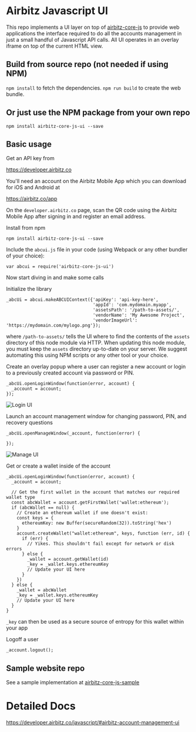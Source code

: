 # Airbitz Javascript UI

This repo implements a UI layer on top of [airbitz-core-js](https://github.com/Airbitz/airbitz-core-js) to provide web applications the interface required to do all the accounts management in just a small handful of Javascript API calls. All UI operates in an overlay iframe on top of the current HTML view.

## Build from source repo (not needed if using NPM)

`npm install` to fetch the dependencies.
`npm run build` to create the web bundle.

## Or just use the NPM package from your own repo

`npm install airbitz-core-js-ui --save`

## Basic usage

Get an API key from

https://developer.airbitz.co

You'll need an account on the Airbitz Mobile App which you can download for iOS and Android at

https://airbitz.co/app

On the `developer.airbitz.co` page, scan the QR code using the Airbitz Mobile App after signing in and register an email address.

Install from npm

    npm install airbitz-core-js-ui --save

Include the `abcui.js` file in your code (using Webpack or any other bundler of your choice):

    var abcui = require('airbitz-core-js-ui')

Now start diving in and make some calls

Initialize the library

    _abcUi = abcui.makeABCUIContext({'apiKey': 'api-key-here',
                                     'appId': 'com.mydomain.myapp',
                                     'assetsPath': '/path-to-assets/',
                                     'vendorName': 'My Awesome Project',
                                     'vendorImageUrl': 'https://mydomain.com/mylogo.png'});

where `/path-to-assets/` tells the UI where to find the contents of the `assets` directory of this node module via HTTP. When updating this node module, you must keep the `assets` directory up-to-date on your server. We suggest automating this using NPM scripts or any other tool or your choice.

Create an overlay popup where a user can register a new account or login to a previously created account via password or PIN.

    _abcUi.openLoginWindow(function(error, account) {
      _account = account;
    });

![Login UI](https://airbitz.co/go/wp-content/uploads/2016/08/Screen-Shot-2016-08-26-at-12.50.04-PM.png)

Launch an account management window for changing password, PIN, and recovery questions

    _abcUi.openManageWindow(_account, function(error) {

    });

![Manage UI](https://airbitz.co/go/wp-content/uploads/2016/08/Screen-Shot-2016-08-26-at-12.50.26-PM.png)

Get or create a wallet inside of the account

    _abcUi.openLoginWindow(function(error, account) {
      _account = account;

      // Get the first wallet in the account that matches our required wallet type
      const abcWallet = account.getFirstWallet('wallet:ethereum');
      if (abcWallet == null) {
        // Create an ethereum wallet if one doesn't exist:
        const keys = {
          ethereumKey: new Buffer(secureRandom(32)).toString('hex')
        }
        account.createWallet("wallet:ethereum", keys, function (err, id) {
          if (err) {
            // Yikes. This shouldn't fail except for network or disk errors
          } else {
            _wallet = account.getWallet(id)
            _key = _wallet.keys.ethereumKey
            // Update your UI here
          }
        })
      } else {
        _wallet = abcWallet
        _key = _wallet.keys.ethereumKey
        // Update your UI here
      }
    }

`_key` can then be used as a secure source of entropy for this wallet within your app


Logoff a user

    _account.logout();

## Sample website repo

See a sample implementation at [airbitz-core-js-sample](https://github.com/Airbitz/airbitz-core-js-sample)

# Detailed Docs

https://developer.airbitz.co/javascript/#airbitz-account-management-ui
